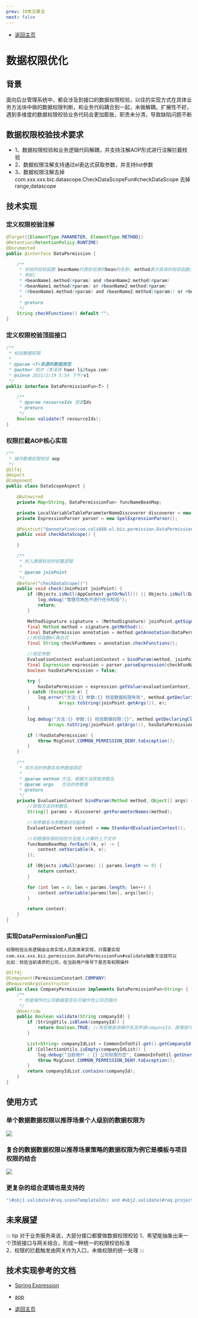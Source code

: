 ```yaml
---
prev: 10常见算法
next: false
---
```

* [返回主页](../home.md)
# 数据权限优化
## 背景
面向后台管理系统中，都会涉及到接口的数据权限校验，以往的实现方式在具体业务方法块中做的数据权限判断，和业务代码耦合到一起，未做解耦。扩展性不好，遇到多维度的数据权限校验业务代码会更加膨胀，职责未分清，导致缺陷问题不断

## 数据权限校验技术要求
+ 1、数据权限校验和业务逻辑代码解耦，并支持注解AOP形式进行注解拦截校验
+ 2、数据权限注解支持通过el表达式获取参数，并支持list参数
+ 3、数据权限注解去掉com.xxx.xxx.biz.datascope.CheckDataScopeFun#checkDataScope 去掉range,datascope

## 技术实现
### 定义权限校验注解
```java
@Target({ElementType.PARAMETER, ElementType.METHOD})
@Retention(RetentionPolicy.RUNTIME)
@Documented
public @interface DataPermission {

    /**
     * 校验的目标函数 beanName代表校验类的bean的名称; method表示具体的校验函数;param代表具体的参数 and、or 表示逻辑
     * 例如:
     * #beanName1.method(#param) and #beanName2.method(#param)
     * #beanName1.method(#param) or #beanName2.method(#param)
     * (#beanName1.method(#param) and #beanName2.method(#param)) or #beanName3.method(#param)
     *
     * @return
     */
    String checkFunctions() default "";
}
```

### 定义权限校验顶层接口
```java
/**
 * 校验数据权限
 *
 * @param <T>资源的数据类型
 * @author 哈尔（李泽贤 haer.li@tuya.com)
 * @since 2021/2/19 5:54 下午/v1
 */
public interface DataPermissionFun<T> {

    /**
     * @param resourceIds 资源Ids
     * @return
     */
    Boolean validate(T resourceIds);
}
```

### 权限拦截AOP核心实现
```java
/**
 * 操作数据权限校验 aop
 */
@Slf4j
@Aspect
@Component
public class DataScopeAspect {

    @Autowired
    private Map<String, DataPermissionFun> funcNameBeanMap;

    private LocalVariableTableParameterNameDiscoverer discoverer = new LocalVariableTableParameterNameDiscoverer();
    private ExpressionParser parser = new SpelExpressionParser();

    @Pointcut("@annotation(com.coli688.ol.biz.permission.DataPermission)")
    public void checkDataScope() {

    }

    /**
     * 织入数据校验的前置逻辑
     *
     * @param joinPoint
     */
    @Before("checkDataScope()")
    public void check(JoinPoint joinPoint) {
        if (Objects.isNull(AppContext.getOrNull()) || Objects.isNull(DataAuthorizationUtils.getUserId())) {
            log.debug("管理员角色不进行任何校验");
            return;
        }

        MethodSignature signature = (MethodSignature) joinPoint.getSignature();
        final Method method = signature.getMethod();
        final DataPermission annotation = method.getAnnotation(DataPermission.class);
        //校验函数el表达式
        final String checkFunNames = annotation.checkFunctions();

        //绑定参数
        EvaluationContext evaluationContext = bindParam(method, joinPoint.getArgs());
        final Expression expression = parser.parseExpression(checkFunNames);
        boolean hasDataPermission = false;

        try {
            hasDataPermission = expression.getValue(evaluationContext, Boolean.class);
        } catch (Exception e) {
            log.error("方法:{} 参数:{} 校验数据权限失败", method.getDeclaringClass().getName() + "#" + method.getName(),
                    Arrays.toString(joinPoint.getArgs()), e);
        }

        log.debug("方法:{} 参数:{} 校验数据权限:{}", method.getDeclaringClass().getName() + "#" + method.getName(),
                Arrays.toString(joinPoint.getArgs()), hasDataPermission);

        if (!hasDataPermission) {
            throw MsgConst.COMMON_PERMISSION_DENY.toException();
        }
    }

    /**
     * 将方法的参数名和参数值绑定
     *
     * @param method 方法，根据方法获取参数名
     * @param args   方法的参数值
     * @return
     */
    private EvaluationContext bindParam(Method method, Object[] args) {
        //获取方法的参数名
        String[] params = discoverer.getParameterNames(method);

        //将参数名与参数值对应起来
        EvaluationContext context = new StandardEvaluationContext();

        //将数据权限校验的方法放入计算的上下文中
        funcNameBeanMap.forEach((k, v) -> {
            context.setVariable(k, v);
        });

        if (Objects.isNull(params) || params.length <= 0) {
            return context;
        }

        for (int len = 0; len < params.length; len++) {
            context.setVariable(params[len], args[len]);
        }

        return context;
    }
}
```

### 实现DataPermissionFun接口
```text
权限校验业务逻辑由业务实现人员具体来实现，只需要实现com.xxx.xxx.biz.permission.DataPermissionFun#validate抽象方法就可以
比如：校验当前请求的公司，在当前用户账号下是否有权限操作
```

```java
@Slf4j
@Component(PermissionConstant.COMPANY)
@RequiredArgsConstructor
public class CompanyPermission implements DataPermissionFun<String> {
    /**
     * 检查操作的公司数据是否在可操作性公司范围内
     */
    @Override
    public Boolean validate(String companyId) {
        if (StringUtils.isBlank(companyId)) {
            return Boolean.TRUE; //有些根查询操作无法传递companyId，直接放行该操作
        }

        List<String> companyIdList = CommonInfoUtil.get().getCompanyId();
        if (CollectionUtils.isEmpty(companyIdList)) {
            log.debug("当前用户 : {} 公司权限为空", CommonInfoUtil.getUserId());
            throw MsgConst.COMMON_PERMISSION_DENY.toException();
        }
        return companyIdList.contains(companyId);
    }
}
```

## 使用方式
### 单个数据数据权限以推荐场景个人级别的数据权限为
![](../../picture/0/11dan.png)

### 复合的数据数据权限以推荐场景策略的数据权限为例它是模板与项目权限的结合
![](../../picture/0/11fuhe.png)

### 更复杂的组合逻辑也是支持的
```java
"(#obj1.validate(#req.sceneTemplateIds) and #obj2.validate(#req.projectIds) or #obj3.validate(#req.projectIds)"
```

## 未来展望
::: tip 对于业务服务来说，大部分接口都要做数据权限校验
1、希望能抽象出来一个顶层接口与网关结合，形成一种统一的权限校验标准<br>
2、权限的拦截触发由网关作为入口，未做权限的统一处理
:::


## 技术实现参考的文档
* [Spring Expression](https://docs.spring.io/spring-framework/docs/3.0.x/reference/expressions.html)
* [aop](https://docs.spring.io/spring-framework/docs/5.0.0.M5/spring-framework-reference/html/aop.html)






















* [返回主页](../home.md)